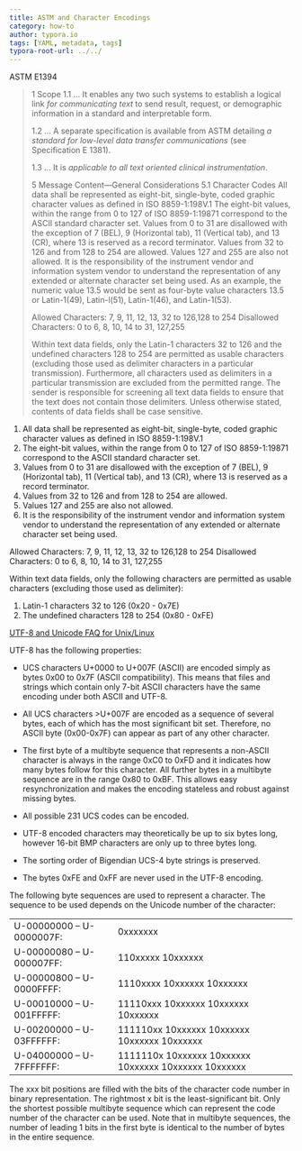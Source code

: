 ```yaml
---
title: ASTM and Character Encodings
category: how-to
author: typora.io
tags: [YAML, metadata, tags]
typora-root-url: ../../
---
```




ASTM E1394


> 1 Scope
> 1.1 ...  It enables any two such systems to establish a logical link *for communicating text* to send result, request, or demographic information in a standard and interpretable form. 
>
> 1.2 ...  A separate specification is available from ASTM detailing *a standard for low-level data transfer communications* (see Specification E 1381).
>
> 1.3  ... It is *applicable to all text oriented clinical instrumentation*. 
>
> 5 Message Content—General Considerations 
> 5.1 Character Codes
> All data shall be represented as eight-bit, single-byte, coded graphic character values as defined in ISO 8859-1:198V.1 The eight-bit values, within the range from 0 to 127 of ISO 8859-1:19871 correspond to the ASCII standard character set. Values from 0 to 31 are disallowed with the exception of 7 (BEL), 9 (Horizontal tab), 11 (Vertical tab), and 13 (CR), where 13 is reserved as a record terminator. Values from 32 to 126 and from 128 to 254 are allowed. Values 127 and 255 are also not allowed. It is the responsibility of the instrument vendor and information system vendor to understand the representation of any extended or alternate character set being used. As an example, the numeric value 13.5 would be sent as four-byte value characters 13.5 or Latin-1(49), Latin-l(51), Latin-1(46), and Latin-1(53).
>
> Allowed Characters:	7, 9, 11, 12, 13, 32 to 126,128 to 254
> Disallowed Characters: 0 to 6, 8, 10, 14 to 31, 127,255
>
> Within text data fields, only the Latin-1 characters 32 to 126 and the undefined characters 128 to 254 are permitted as usable characters (excluding those used as delimiter characters in a particular transmission). Furthermore, all characters used as delimiters in a particular transmission are excluded from the permitted range. The sender is responsible for screening all text data fields to ensure that the text does not contain those delimiters. Unless otherwise stated, contents of data fields shall be case sensitive.

1. All data shall be represented as eight-bit, single-byte, coded graphic character values as defined in ISO 8859-1:198V.1 
2. The eight-bit values, within the range from 0 to 127 of ISO 8859-1:19871 correspond to the ASCII standard character set. 
3. Values from 0 to 31 are disallowed with the exception of 7 (BEL), 9 (Horizontal tab), 11 (Vertical tab), and 13 (CR), where 13 is reserved as a record terminator. 
4. Values from 32 to 126 and from 128 to 254 are allowed. 
5. Values 127 and 255 are also not allowed. 
6. It is the responsibility of the instrument vendor and information system vendor to understand the representation of any extended or alternate character set being used. 

Allowed Characters:	7, 9, 11, 12, 13, 32 to 126,128 to 254
Disallowed Characters: 0 to 6, 8, 10, 14 to 31, 127,255

Within text data fields, only the following characters are permitted as usable characters (excluding those used as delimiter):

1. Latin-1 characters 32 to 126 (0x20 - 0x7E)
2. The undefined characters 128 to 254 (0x80 - 0xFE)


[UTF-8 and Unicode FAQ for Unix/Linux](https://www.cl.cam.ac.uk/~mgk25/unicode.html#utf-8)

UTF-8 has the following properties:

- UCS characters U+0000 to U+007F (ASCII) are encoded simply as bytes 0x00 to 0x7F (ASCII compatibility). This means that files and strings which contain only 7-bit ASCII characters have the same encoding under both ASCII and UTF-8.

- All UCS characters >U+007F are encoded as a sequence of several bytes, each of which has the most significant bit set. Therefore, no ASCII byte (0x00-0x7F) can appear as part of any other character.

- The first byte of a multibyte sequence that represents a non-ASCII character is always in the range 0xC0 to 0xFD and it indicates how many bytes follow for this character. All further bytes in a multibyte sequence are in the range 0x80 to 0xBF. This allows easy resynchronization and makes the encoding stateless and robust against missing bytes.

- All possible 231 UCS codes can be encoded.

- UTF-8 encoded characters may theoretically be up to six bytes long, however 16-bit BMP characters are only up to three bytes long.

- The sorting order of Bigendian UCS-4 byte strings is preserved.

- The bytes 0xFE and 0xFF are never used in the UTF-8 encoding.

  

The following byte sequences are used to represent a character. The sequence to be used depends on the Unicode number of the character:

  |      |      |
  | ---- | ---- |
  |U-00000000 – U-0000007F:|0xxxxxxx|
  |U-00000080 – U-000007FF:|110xxxxx 10xxxxxx|
  |U-00000800 – U-0000FFFF:|1110xxxx 10xxxxxx 10xxxxxx|
  |U-00010000 – U-001FFFFF:|11110xxx 10xxxxxx 10xxxxxx 10xxxxxx|
  |U-00200000 – U-03FFFFFF:|111110xx 10xxxxxx 10xxxxxx 10xxxxxx 10xxxxxx|
  |U-04000000 – U-7FFFFFFF:|1111110x 10xxxxxx 10xxxxxx 10xxxxxx 10xxxxxx 10xxxxxx|

The xxx bit positions are filled with the bits of the character code number in binary representation. The rightmost x bit is the least-significant bit. Only the shortest possible multibyte sequence which can represent the code number of the character can be used. Note that in multibyte sequences, the number of leading 1 bits in the first byte is identical to the number of bytes in the entire sequence.

